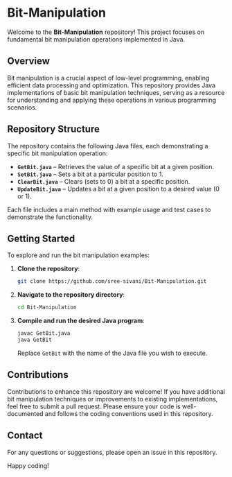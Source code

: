# Bit-Manipulation

Welcome to the **Bit-Manipulation** repository! This project focuses on fundamental bit manipulation operations implemented in Java.

## Overview

Bit manipulation is a crucial aspect of low-level programming, enabling efficient data processing and optimization. This repository provides Java implementations of basic bit manipulation techniques, serving as a resource for understanding and applying these operations in various programming scenarios.

## Repository Structure

The repository contains the following Java files, each demonstrating a specific bit manipulation operation:

- **`GetBit.java`** – Retrieves the value of a specific bit at a given position.
- **`SetBit.java`** – Sets a bit at a particular position to 1.
- **`ClearBit.java`** – Clears (sets to 0) a bit at a specific position.
- **`UpdateBit.java`** – Updates a bit at a given position to a desired value (0 or 1).

Each file includes a main method with example usage and test cases to demonstrate the functionality.

## Getting Started

To explore and run the bit manipulation examples:

1. **Clone the repository**:

   ```bash
   git clone https://github.com/sree-sivani/Bit-Manipulation.git
   ```

2. **Navigate to the repository directory**:

   ```bash
   cd Bit-Manipulation
   ```

3. **Compile and run the desired Java program**:

   ```bash
   javac GetBit.java
   java GetBit
   ```

   Replace `GetBit` with the name of the Java file you wish to execute.

## Contributions

Contributions to enhance this repository are welcome! If you have additional bit manipulation techniques or improvements to existing implementations, feel free to submit a pull request. Please ensure your code is well-documented and follows the coding conventions used in this repository.

## Contact

For any questions or suggestions, please open an issue in this repository.

Happy coding!
